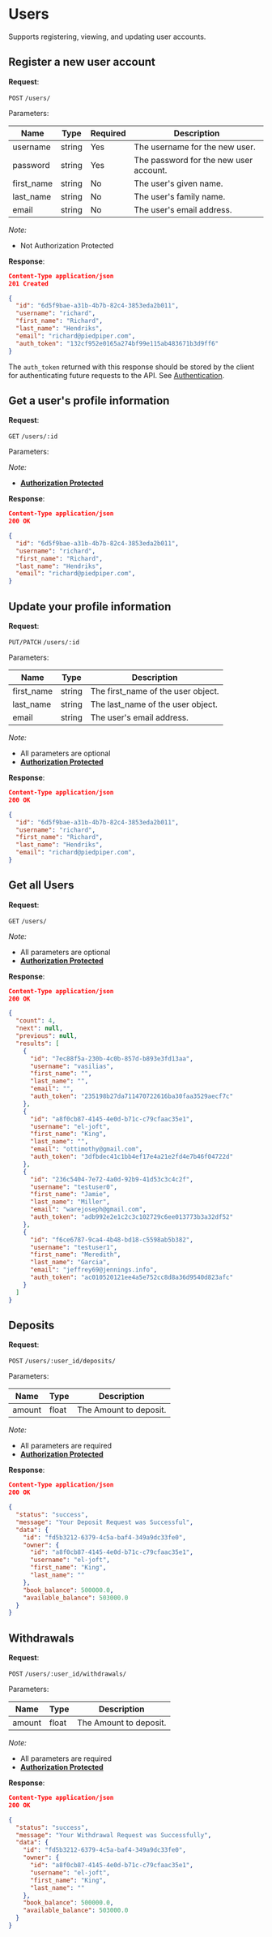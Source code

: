 # Users

Supports registering, viewing, and updating user accounts.

## Register a new user account

**Request**:

`POST` `/users/`

Parameters:

| Name       | Type   | Required | Description                            |
| ---------- | ------ | -------- | -------------------------------------- |
| username   | string | Yes      | The username for the new user.         |
| password   | string | Yes      | The password for the new user account. |
| first_name | string | No       | The user's given name.                 |
| last_name  | string | No       | The user's family name.                |
| email      | string | No       | The user's email address.              |

_Note:_

- Not Authorization Protected

**Response**:

```json
Content-Type application/json
201 Created

{
  "id": "6d5f9bae-a31b-4b7b-82c4-3853eda2b011",
  "username": "richard",
  "first_name": "Richard",
  "last_name": "Hendriks",
  "email": "richard@piedpiper.com",
  "auth_token": "132cf952e0165a274bf99e115ab483671b3d9ff6"
}
```

The `auth_token` returned with this response should be stored by the client for
authenticating future requests to the API. See [Authentication](authentication.md).

## Get a user's profile information

**Request**:

`GET` `/users/:id`

Parameters:

_Note:_

- **[Authorization Protected](authentication.md)**

**Response**:

```json
Content-Type application/json
200 OK

{
  "id": "6d5f9bae-a31b-4b7b-82c4-3853eda2b011",
  "username": "richard",
  "first_name": "Richard",
  "last_name": "Hendriks",
  "email": "richard@piedpiper.com",
}
```

## Update your profile information

**Request**:

`PUT/PATCH` `/users/:id`

Parameters:

| Name       | Type   | Description                        |
| ---------- | ------ | ---------------------------------- |
| first_name | string | The first_name of the user object. |
| last_name  | string | The last_name of the user object.  |
| email      | string | The user's email address.          |

_Note:_

- All parameters are optional
- **[Authorization Protected](authentication.md)**

**Response**:

```json
Content-Type application/json
200 OK

{
  "id": "6d5f9bae-a31b-4b7b-82c4-3853eda2b011",
  "username": "richard",
  "first_name": "Richard",
  "last_name": "Hendriks",
  "email": "richard@piedpiper.com",
}
```

## Get all Users

**Request**:

`GET` `/users/`

_Note:_

- All parameters are optional
- **[Authorization Protected](authentication.md)**

**Response**:

```json
Content-Type application/json
200 OK

{
  "count": 4,
  "next": null,
  "previous": null,
  "results": [
    {
      "id": "7ec88f5a-230b-4c0b-857d-b893e3fd13aa",
      "username": "vasilias",
      "first_name": "",
      "last_name": "",
      "email": "",
      "auth_token": "235198b27da711470722616ba30faa3529aecf7c"
    },
    {
      "id": "a8f0cb87-4145-4e0d-b71c-c79cfaac35e1",
      "username": "el-joft",
      "first_name": "King",
      "last_name": "",
      "email": "ottimothy@gmail.com",
      "auth_token": "3dfbdec41c1bb4ef17e4a21e2fd4e7b46f04722d"
    },
    {
      "id": "236c5404-7e72-4a0d-92b9-41d53c3c4c2f",
      "username": "testuser0",
      "first_name": "Jamie",
      "last_name": "Miller",
      "email": "warejoseph@gmail.com",
      "auth_token": "adb992e2e1c2c3c102729c6ee013773b3a32df52"
    },
    {
      "id": "f6ce6787-9ca4-4b48-bd18-c5598ab5b382",
      "username": "testuser1",
      "first_name": "Meredith",
      "last_name": "Garcia",
      "email": "jeffrey69@jennings.info",
      "auth_token": "ac010520121ee4a5e752cc8d8a36d9540d823afc"
    }
  ]
}
```

## Deposits

**Request**:

`POST` `/users/:user_id/deposits/`

Parameters:

| Name   | Type  | Description            |
| ------ | ----- | ---------------------- |
| amount | float | The Amount to deposit. |

_Note:_

- All parameters are required
- **[Authorization Protected](authentication.md)**

**Response**:

```json
Content-Type application/json
200 OK

{
  "status": "success",
  "message": "Your Deposit Request was Successful",
  "data": {
    "id": "fd5b3212-6379-4c5a-baf4-349a9dc33fe0",
    "owner": {
      "id": "a8f0cb87-4145-4e0d-b71c-c79cfaac35e1",
      "username": "el-joft",
      "first_name": "King",
      "last_name": ""
    },
    "book_balance": 500000.0,
    "available_balance": 503000.0
  }
}
```

## Withdrawals

**Request**:

`POST` `/users/:user_id/withdrawals/`

Parameters:

| Name   | Type  | Description            |
| ------ | ----- | ---------------------- |
| amount | float | The Amount to deposit. |

_Note:_

- All parameters are required
- **[Authorization Protected](authentication.md)**

**Response**:

```json
Content-Type application/json
200 OK

{
  "status": "success",
  "message": "Your Withdrawal Request was Successfully",
  "data": {
    "id": "fd5b3212-6379-4c5a-baf4-349a9dc33fe0",
    "owner": {
      "id": "a8f0cb87-4145-4e0d-b71c-c79cfaac35e1",
      "username": "el-joft",
      "first_name": "King",
      "last_name": ""
    },
    "book_balance": 500000.0,
    "available_balance": 503000.0
  }
}
```
